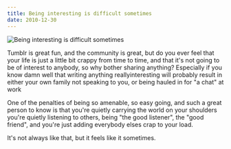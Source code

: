 ```yaml
---
title: Being interesting is difficult sometimes
date: 2010-12-30
---
```


![Being interesting is difficult sometimes](https://source.unsplash.com/jpkvklXwt98/1600x900)

Tumblr is great fun, and the community is great, but do you ever feel that your life is just a little bit crappy from time to time, and that it's not going to be of interest to anybody, so why bother sharing anything? Especially if you know damn well that writing anything reallyinteresting will probably result in either your own family not speaking to you, or being hauled in for "a chat" at work

One of the penalties of being so amenable, so easy going, and such a great person to know is that you're quietly carrying the world on your shoulders you're quietly listening to others, being "the good listener", the "good friend", and you're just adding everybody elses crap to your load.

It's not always like that, but it feels like it sometimes.